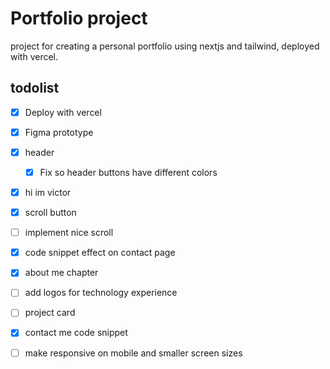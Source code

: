 # Portfolio project 

project for creating a personal portfolio using nextjs and tailwind, deployed with vercel.

## todolist
- [x] Deploy with vercel
- [x] Figma prototype
- [x] header
  - [x] Fix so header buttons have different colors
- [x] hi im victor
- [x] scroll button
- [ ] implement nice scroll
- [x] code snippet effect on contact page
- [x] about me chapter
- [ ] add logos for technology experience
- [ ] project card
- [x] contact me code snippet
- [ ] make responsive on mobile and smaller screen sizes
 